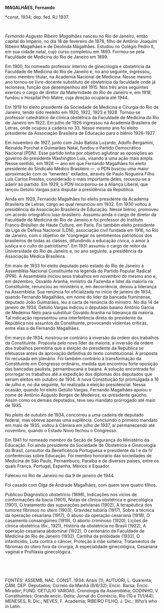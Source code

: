 **MAGALHÃES, Fernando**

\*const. 1934; dep. fed. RJ 1937.

 

*Fernando Augusto Ribeiro Magalhães* nasceu no Rio de Janeiro, então
capital do Império, no dia 18 de fevereiro de 1878, filho de Antônio
Joaquim Ribeiro Magalhães e de Deolinda Magalhães. Estudou no Colégio
Pedro II, em sua cidade natal, cujo curso completou em 1893. Formou-se
pela Faculdade de Medicina do Rio de Janeiro em 1899.

Em 1900, foi nomeado professor interino de ginecologia e obstetrícia da
Faculdade de Medicina do Rio de Janeiro e, no ano seguinte, ingressou,
como membro titular, na Academia Nacional de Medicina. Nesse mesmo ano
tornou-se livre-docente substituto de obstetrícia da faculdade onde já
lecionava, função que desempenhou até 1915. Nos três anos seguintes
exerceu o cargo de diretor da Maternidade do Rio de Janeiro e, em 1918,
fundou o Hospital Pró-Matre, cuja direção ocuparia até 1944.

Em 1919 foi eleito presidente da Sociedade de Medicina e Cirurgia do Rio
de Janeiro, tendo sido reeleito em 1920, 1922, 1923 e 1928. Tornou-se
professor catedrático de clínica obstétrica da Faculdade de Medicina do
Rio de Janeiro em 1922. Em julho de 1926 ingressou na Academia
Brasileira de Letras, onde ocupou a cadeira no 33. Nesse mesmo ano foi
eleito presidente da Associação Brasileira de Educação para o biênio
1926-1927.

Em novembro de 1927, junto com João Batista Luzardo, Adolfo Bergamini,
Reinaldo Porchat e Guimarães Natal, fundou o Partido Democrático
Nacional (PDN). Esse partido tinha por objetivo aglutinar as oposições
ao governo do presidente Washington Luís, visando a uma ação mais ampla.
Nesse sentido, em 1928 — ano em que Fernando Magalhães foi eleito
presidente do Sindicato Médico Brasileiro —, o PDN buscou uma maior
aproximação com os “tenentes” exilados, através de Paulo Nogueira Filho.
Luís Carlos Prestes, considerado o mais importante deles, recusou-se a
aderir ao partido. Em 1929, o PDN incorporou-se à Aliança Liberal, que
lançou Getúlio Vargas para disputar a presidência da República.

Ainda em 1929, Fernando Magalhães foi eleito presidente da Academia
Brasileira de Letras, cargo ao qual renunciou em 1932. Em 1930 voltou à
presidência da Associação Brasileira de Educação. Nesse biênio, promoveu
um acordo ortográfico luso-brasileiro. Assumiu ainda o cargo de diretor
da Faculdade de Medicina do Rio de Janeiro e foi professor do Instituto
Franco-Brésilien de Haute Culture, em Paris. Foi também eleito
presidente da Liga de Defesa Nacional (LDN), associação civil fundada em
1916, no Rio de Janeiro, com o objetivo de “congregar os sentimentos
patrióticos dos brasileiros de todas as classes, difundindo a educação
cívica, o amor à justiça e o culto do patriotismo”. Em 1931 assumiu o
cargo de reitor da Universidade do Rio de Janeiro e, no ano seguinte, a
presidência da Associação Médica Brasileira.

Em maio de 1933 foi eleito deputado pelo estado do Rio de Janeiro à
Assembléia Nacional Constituinte na legenda do Partido Popular Radical
(PPR). A Assembléia iniciou seus trabalhos em novembro do mesmo ano e,
em dezembro, Osvaldo Aranha, ministro da Fazenda e líder da maioria na
Constituinte, renunciou ao ministério e, em decorrência, deixou a
liderança na Assembléia. Sua renúncia foi oficializada no início de
janeiro de 1934, quando Fernando Magalhães, em nome do líder da bancada
fluminense, deputado João Guimarães, leu a carta de renúncia do
ministro. No dia 14 de janeiro de 1934, Getúlio Vargas indicou o
deputado baiano Antônio Garcia de Medeiros Neto para substituir Osvaldo
Aranha na liderança da maioria. Tal indicação representou uma
interferência direta do presidente da República nos assuntos da
Constituinte, provocando violentas críticas, entre elas a de Fernando
Magalhães.

Em março de 1934, mostrou-se contrário à inversão da ordem dos trabalhos
da Constituinte. Proposta pelo novo líder da maioria, a inversão da
ordem dos trabalhos permitiria que a eleição do presidente da República
se efetuasse antes da aprovação definitiva do texto constitucional. A
proposta foi recusada em plenário. Foi também contrário à transformação
da Constituinte em Congresso ordinário, medida que encontrou forte
oposição das bancadas paulista, pernambucana e baiana. A solução
encontrada foi prorrogar os trabalhos até a expedição dos diplomas dos
deputados que seriam eleitos em outubro de 1934. A nova Constituição foi
promulgada a 16 de julho e, no dia seguinte, foi realizada a eleição
presidencial. Nessa ocasião, quando foi eleito Getúlio Vargas, Fernando
Magalhães apoiou o nome de Antônio Augusto Borges de Medeiros,
ex-presidente gaúcho. Assim como os demais deputados, teve seu mandato
prorrogado até maio de 1935.

No pleito de outubro de 1934, concorreu a uma cadeira de deputado
federal, mas obteve apenas uma suplência. Concluindo o primeiro mandato
em maio de 1935, voltou à Câmara em julho de 1937, aí permanecendo até
novembro, quando o Estado Novo fechou o Congresso.

Em 1941 foi nomeado membro da Seção de Segurança do Ministério da
Educação. Foi ainda presidente da Sociedade de Obstetrícia e Ginecologia
do Brasil, consultor da Beneficência Portuguesa e presidente da I e da
IV conferências sobre Educação. Foi membro honorário das sociedades de
Medicina de São Paulo, Pernambuco, Paraíba e de diversos países, entre
os quais França, Portugal, Espanha, México e Equador.

Faleceu no Rio de Janeiro no dia 9 de janeiro de 1944.

Foi casado com Olga de Andrade Magalhães, com quem teve quatro filhos.

Publicou Diagnóstico obstetrício (1898), Indicações nos vícios de
conformações da bacia (1901), Notas de clínica obstétrica e ginecológica
(1901), O tratamento das supurações pelvianas (1902), A terapêutica dos
tumores fibrosos no útero (1903), Gravidez tubária (1917), Sobre a
técnica da operação cesariana (1917), O abuso da operação cesariana
(1918), O casamento consangüíneo (1919), O aborto criminoso (1920),
Lições de clínica obstétrica (6v., 1921), História da obstetrícia no
Brasil (1922), A operação cesariana abdominal (1922), O centenário da
Faculdade de Medicina do Rio de Janeiro (1932), Cartilha da probidade
(1932), O infanticídio, Luta contra o câncer, Proteção à mãe solteira,
Tratamentos de fibromas do útero fora da cirurgia, A especialidade
ginecológica, Cesariana vaginal e Profilaxia ginecológica.

 

 

FONTES: ASSEMB. NAC. CONST. 1934. Anais (1); AUTUORI, L. Quarenta; CÂM.
DEP. Deputados; Correio da Manhã (8/6/32); Encic. Barsa; Encic. Mirador;
FUND. GETULIO VARGAS. Cronologia da Assembléia; GODINHO, V.
Constituintes; Grande encic. Delta; Jornal do Comércio, Rio (10 e
11/1/44); MENESES, R. Dic.; NEVES, F. Academia; RIBEIRO FILHO, J. Dic.;
Who’s who in Latin.

 
